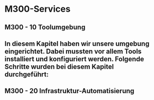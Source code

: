# M300-Services

## M300 - 10 Toolumgebung

In diesem Kapitel haben wir unsere umgebung eingerichtet. Dabei mussten vor allem Tools installiert und konfiguriert werden. Folgende Schritte wurden bei diesem Kapitel durchgeführt: 
-

## M300 - 20 Infrastruktur-Automatisierung
